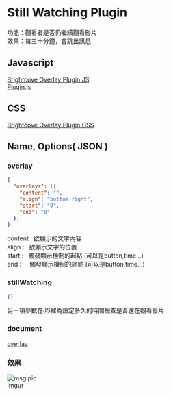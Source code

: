 
# Still Watching Plugin
功能：觀看者是否仍繼續觀看影片  
效果：每三十分鐘，會跳出訊息
## Javascript 
[Brightcove Overlay Plugin JS](//players.brightcove.net/videojs-overlay/1/videojs-overlay.min.js)  
[Plugin.js](https://raw.githubusercontent.com/IXlinfairuser/Brightcove_Plugin/master/stillWatching/plugin.js)  
## CSS
[Brightcove Overlay Plugin CSS](//players.brightcove.net/videojs-overlay/1/videojs-overlay.css)  
## Name, Options( JSON )
### overlay
```JSON
{
  "overlays": [{
    "content": "",
    "align": "bottom-right",
    "start": "0",
    "end": "0"
  }]
}
```
content : 欲顯示的文字內容  
align :   欲顯示文字的位置  
start :   觸發顯示機制的起點  (可以是button,time...)  
end :     觸發顯示機制的終點  (可以是button,time...)  


### stillWatching
```JSON
{}
```
另一項參數在JS裡為設定多久的時間檢查是否還在觀看影片 


### document  
[overlay](//docs.brightcove.com/en/player/brightcove-player/guides/overlay-plugin.html)  

### 效果  
![msg pic](http://i.imgur.com/FIaT9fU.jpg)  
[Imgur](http://i.imgur.com/FIaT9fU.jpg)
